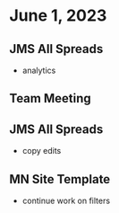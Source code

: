 # June 1, 2023

## JMS All Spreads
- analytics

## Team Meeting

## JMS All Spreads
- copy edits

## MN Site Template
- continue work on filters